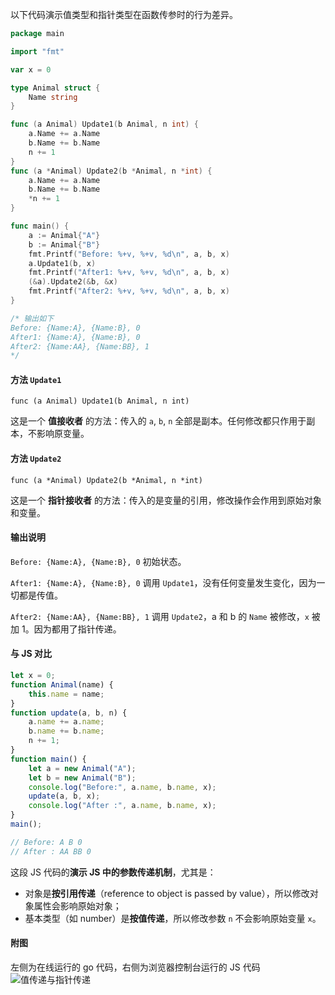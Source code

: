 以下代码演示值类型和指针类型在函数传参时的行为差异。

```go
package main

import "fmt"

var x = 0

type Animal struct {
	Name string
}

func (a Animal) Update1(b Animal, n int) {
	a.Name += a.Name
	b.Name += b.Name
	n += 1
}
func (a *Animal) Update2(b *Animal, n *int) {
	a.Name += a.Name
	b.Name += b.Name
	*n += 1
}

func main() {
	a := Animal{"A"}
	b := Animal{"B"}
	fmt.Printf("Before: %+v, %+v, %d\n", a, b, x)
	a.Update1(b, x)
	fmt.Printf("After1: %+v, %+v, %d\n", a, b, x)
	(&a).Update2(&b, &x)
	fmt.Printf("After2: %+v, %+v, %d\n", a, b, x)
}

/* 输出如下
Before: {Name:A}, {Name:B}, 0
After1: {Name:A}, {Name:B}, 0
After2: {Name:AA}, {Name:BB}, 1
*/
```

#### 方法 `Update1`

`func (a Animal) Update1(b Animal, n int)`

这是一个 **值接收者** 的方法：传入的 `a`, `b`, `n` 全部是副本。任何修改都只作用于副本，不影响原变量。

#### 方法 `Update2`

`func (a *Animal) Update2(b *Animal, n *int)`

这是一个 **指针接收者** 的方法：传入的是变量的引用，修改操作会作用到原始对象和变量。

#### 输出说明

`Before: {Name:A}, {Name:B}, 0`
初始状态。

`After1: {Name:A}, {Name:B}, 0`
调用 `Update1`，没有任何变量发生变化，因为一切都是传值。

`After2: {Name:AA}, {Name:BB}, 1`
调用 `Update2`，a 和 b 的 `Name` 被修改，`x` 被加 1。因为都用了指针传递。

#### 与 JS 对比

```js
let x = 0;
function Animal(name) {
	this.name = name;
}
function update(a, b, n) {
	a.name += a.name;
	b.name += b.name;
	n += 1;
}
function main() {
	let a = new Animal("A");
	let b = new Animal("B");
	console.log("Before:", a.name, b.name, x);
	update(a, b, x);
	console.log("After :", a.name, b.name, x);
}
main();

// Before: A B 0
// After : AA BB 0
```

这段 JS 代码的**演示 JS 中的参数传递机制**，尤其是：

- 对象是**按引用传递**（reference to object is passed by value），所以修改对象属性会影响原始对象；
- 基本类型（如 number）是**按值传递**，所以修改参数 `n` 不会影响原始变量 `x`。

#### 附图

左侧为在线运行的 go 代码，右侧为浏览器控制台运行的 JS 代码
![值传递与指针传递](https://lib.zhaiduting.work.gd/uPic/%E5%80%BC%E4%BC%A0%E9%80%92%E4%B8%8E%E6%8C%87%E9%92%88%E4%BC%A0%E9%80%92.png)
